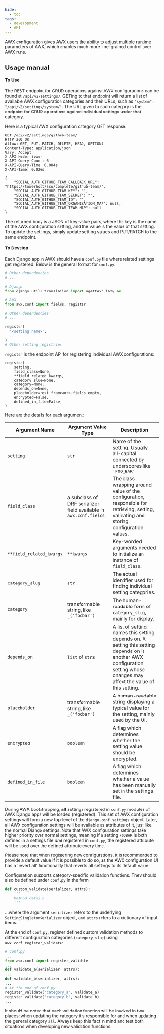 ```yaml
---
hide:
  - toc
tags:
  - development
  - API
---
```

AWX configuration gives AWX users the ability to adjust multiple runtime parameters of AWX, which enables much more fine-grained control over AWX runs.

## Usage manual

#### To Use
The REST endpoint for CRUD operations against AWX configurations can be found at `/api/v2/settings/`. GETing to that endpoint will return a list of available AWX configuration categories and their URLs, such as `"system": "/api/v2/settings/system/"`. The URL given to each category is the endpoint for CRUD operations against individual settings under that category.

Here is a typical AWX configuration category GET response:
```
GET /api/v2/settings/github-team/
HTTP 200 OK
Allow: GET, PUT, PATCH, DELETE, HEAD, OPTIONS
Content-Type: application/json
Vary: Accept
X-API-Node: tower
X-API-Query-Count: 6
X-API-Query-Time: 0.004s
X-API-Time: 0.026s

{
    "SOCIAL_AUTH_GITHUB_TEAM_CALLBACK_URL": "https://towerhost/sso/complete/github-team/",
    "SOCIAL_AUTH_GITHUB_TEAM_KEY": "",
    "SOCIAL_AUTH_GITHUB_TEAM_SECRET": "",
    "SOCIAL_AUTH_GITHUB_TEAM_ID": "",
    "SOCIAL_AUTH_GITHUB_TEAM_ORGANIZATION_MAP": null,
    "SOCIAL_AUTH_GITHUB_TEAM_TEAM_MAP": null
}
```

The returned body is a JSON of key-value pairs, where the key is the name of the AWX configuration setting, and the value is the value of that setting. To update the settings, simply update setting values and PUT/PATCH to the same endpoint.

#### To Develop
Each Django app in AWX should have a `conf.py` file where related settings get registered. Below is the general format for `conf.py`:

```python
# Other dependencies
# ...

# Django
from django.utils.translation import ugettext_lazy as _

# AWX
from awx.conf import fields, register

# Other dependencies
# ...

register(
  '<setting name>',
  ...
)
# Other setting registries
```

`register` is the endpoint API for registering individual AWX configurations:
```
register(
    setting,
    field_class=None,
    **field_related_kwargs,
    category_slug=None,
    category=None,
    depends_on=None,
    placeholder=rest_framework.fields.empty,
    encrypted=False,
    defined_in_file=False,
)
```
Here are the details for each argument:

| Argument Name               | Argument Value Type                                                  | Description                                                                                                                                                                   |
|--------------------------|-------------------------------------------------------------------|-------------------------------------------------------------------------------------------------------------------------------------------------------------------------------|
| `setting`                | `str`                                                             | Name of the setting. Usually all-capital connected by underscores like `'FOO_BAR'`                                                                                            |
| `field_class`            | a subclass of DRF serializer field available in `awx.conf.fields` | The class wrapping around value of the configuration, responsible for retrieving, setting, validating and storing configuration values.                                       |
| `**field_related_kwargs` | `**kwargs`                                                          | Key-worded arguments needed to initialize an instance of `field_class`.                                                                                                       |
| `category_slug`          | `str`                                                             | The actual identifier used for finding individual setting categories.                                                                                                         |
| `category`               | transformable string, like `_('foobar')`                          | The human-readable form of `category_slug`, mainly for display.                                                                                                               |
| `depends_on`             | `list` of `str`s                                                  | A list of setting names this setting depends on. A setting this setting depends on is another AWX configuration setting whose changes may affect the value of this setting. |
| `placeholder`            | transformable string, like `_('foobar')`                          | A human-readable string displaying a typical value for the setting, mainly used by the UI.                                                                                         |
| `encrypted`              | `boolean`                                                         | A flag which determines whether the setting value should be encrypted.                                                                                                                |
| `defined_in_file`        | `boolean`                                                         | A flag which determines whether a value has been manually set in the settings file.                                                                                                      |

During AWX bootstrapping, **all** settings registered in `conf.py` modules of AWX Django apps will be loaded (registered). This set of AWX configuration settings will form a new top-level of the `django.conf.settings` object. Later, all AWX configuration settings will be available as attributes of it, just like the normal Django settings. Note that AWX configuration settings take higher priority over normal settings, meaning if a setting `FOOBAR` is both defined in a settings file *and* registered in `conf.py`, the registered attribute will be used over the defined attribute every time.

Please note that when registering new configurations, it is recommended to provide a default value if it is possible to do so, as the AWX configuration UI has a 'revert all' functionality that reverts all settings to its default value.

Configuration supports category-specific validation functions. They should also be defined under `conf.py` in the form
```python
def custom_validate(serializer, attrs):
    '''
    Method details
    '''
```
...where the argument `serializer` refers to the underlying `SettingSingletonSerializer` object, and `attrs` refers to a dictionary of input items.

At the end of `conf.py`, register defined custom validation methods to different configuration categories (`category_slug`) using `awx.conf.register_validate`:
```python
# conf.py
...
from awx.conf import register_validate
...
def validate_a(serializer, attrs):
...
def validate_b(serializer, attrs):
...
# At the end of conf.py
register_validate("category_a", validate_a)
register_validate("category_b", validate_b)
...
```

It should be noted that each validation function will be invoked in two places: when updating the category it's responsible for and when updating the general category `all`. Always keep this fact in mind and test both situations when developing new validation functions.
